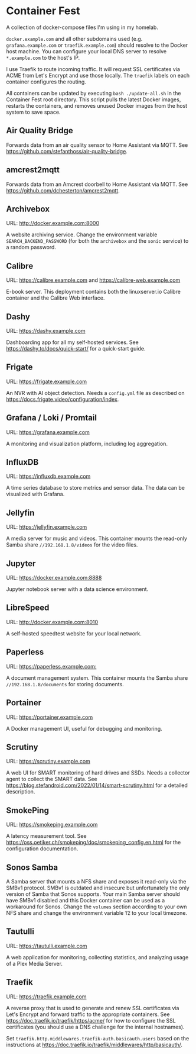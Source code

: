 # Container Fest

A collection of docker-compose files I'm using in my homelab.

`docker.example.com` and all other subdomains used (e.g. `grafana.example.com` or `traefik.example.com`) should resolve to the Docker host machine. You can configure your local DNS server to resolve `*.example.com` to the host's IP.

I use Traefik to route incoming traffic. It will request SSL certificates via ACME from Let's Encrypt and use those locally. The `traefik` labels on each container configures the routing.

All containers can be updated by executing `bash ./update-all.sh` in the Container Fest root directory. This script pulls the latest Docker images, restarts the containers, and removes unused Docker images from the host system to save space.

## Air Quality Bridge

Forwards data from an air quality sensor to Home Assistant via MQTT. See https://github.com/stefanthoss/air-quality-bridge.

## amcrest2mqtt

Forwards data from an Amcrest doorbell to Home Assistant via MQTT. See https://github.com/dchesterton/amcrest2mqtt.

## Archivebox

URL: <http://docker.example.com:8000>

A website archiving service. Change the environment variable `SEARCH_BACKEND_PASSWORD` (for both the `archivebox` and the `sonic` service) to a random password.

## Calibre

URL: <https://calibre.example.com> and <https://calibre-web.example.com>

E-book server. This deployment contains both the linuxserver.io Calibre container and the Calibre Web interface.

## Dashy

URL: <https://dashy.example.com>

Dashboarding app for all my self-hosted services. See https://dashy.to/docs/quick-start/ for a quick-start guide.

## Frigate

URL: <https://frigate.example.com>

An NVR with AI object detection. Needs a `config.yml` file as described on https://docs.frigate.video/configuration/index.

## Grafana / Loki / Promtail

URL: <https://grafana.example.com>

A monitoring and visualization platform, including log aggregation.

## InfluxDB

URL: <https://influxdb.example.com>

A time series database to store metrics and sensor data. The data can be visualized with Grafana.

## Jellyfin

URL: <https://jellyfin.example.com>

A media server for music and videos. This container mounts the read-only Samba share `//192.168.1.8/videos` for the video files.

## Jupyter

URL: <https://docker.example.com:8888>

Jupyter notebook server with a data science environment.

## LibreSpeed

URL: <http://docker.example.com:8010>

A self-hosted speedtest website for your local network.

## Paperless

URL: <https://paperless.example.com:>

A document management system. This container mounts the Samba share `//192.168.1.8/documents` for storing documents.

## Portainer

URL: <https://portainer.example.com>

A Docker management UI, useful for debugging and monitoring.

## Scrutiny

URL: <https://scrutiny.example.com>

A web UI for SMART monitoring of hard drives and SSDs. Needs a collector agent to collect the SMART data. See <https://blog.stefandroid.com/2022/01/14/smart-scrutiny.html> for a detailed description.

## SmokePing

URL: <https://smokeping.example.com>

A latency measurement tool. See https://oss.oetiker.ch/smokeping/doc/smokeping_config.en.html for the configuration documentation.

## Sonos Samba

A Samba server that mounts a NFS share and exposes it read-only via the SMBv1 protocol. SMBv1 is outdated and insecure but unfortunately the only version of Samba that Sonos supports. Your main Samba server should have SMBv1 disabled and this Docker container can be used as a workaround for Sonos. Change the `volumes` section according to your own NFS share and change the environment variable `TZ` to your local timezone.

## Tautulli

URL: <https://tautulli.example.com>

A web application for monitoring, collecting statistics, and analyzing usage of a Plex Media Server.

## Traefik

URL: <https://traefik.example.com>

A reverse proxy that is used to generate and renew SSL certificates via Let's Encrypt and forward traffic to the appropriate containers. See https://doc.traefik.io/traefik/https/acme/ for how to configure the SSL certificates (you should use a DNS challenge for the internal hostnames).

Set `traefik.http.middlewares.traefik-auth.basicauth.users` based on the instructions at https://doc.traefik.io/traefik/middlewares/http/basicauth/.
